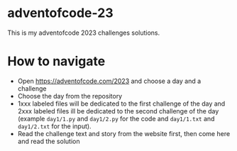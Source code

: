 # adventofcode-23
This is my adventofcode 2023 challenges solutions.

# How to navigate
- Open https://adventofcode.com/2023 and choose a day and a challenge
- Choose the day from the repository
- 1xxx labeled files will be dedicated to the first challenge of the day and 2xxx labeled files ill be dedicated to the second challenge of the day (example `day1/1.py` and `day1/2.py` for the code and `day1/1.txt` and `day1/2.txt` for the input).
- Read the challenge text and story from the website first, then come here and read the solution